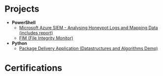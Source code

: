 

<h1>Projects</h1>

- <b>PowerShell</b>
  - [Microsoft Azure SIEM - Analysing Honeypot Logs and Mapping Data (includes report)](https://github.com/azizgaf/Azure_SIEM)
  - [FIM (File Integrity Monitor)](https://github.com/joshmadakor1/PowerShell-Integrity-FIM)
- <b>Python</b>
  - [Package Delivery Application (Datastructures and Algorithms Demo)](https://github.com/joshmadakor1/Package-Delivery-Pathfinding-Algorithm)

<h1>Certifications</h1>


<!--
**joshmadakor1/joshmadakor1** is a ✨ _special_ ✨ repository because its `README.md` (this file) appears on your GitHub profile.

Here are some ideas to get you started:

- 🔭 I’m currently working on ...
- 🌱 I’m currently learning ...
- 👯 I’m looking to collaborate on ...
- 🤔 I’m looking for help with ...
- 💬 Ask me about ...
- 📫 How to reach me: ...
- 😄 Pronouns: ...
- ⚡ Fun fact: ...
-->
